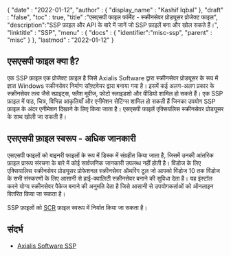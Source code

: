 {
  "date" : "2022-01-12",
  "author" : {
    "display_name" : "Kashif Iqbal"
},
  "draft" : "false",
  "toc" : true,
  "title" :"एसएसपी फाइल फॉर्मेट - स्क्रीनसेवर प्रोड्यूसर प्रोजेक्ट फाइल",
  "description":"SSP फ़ाइल और API के बारे में जानें जो SSP फ़ाइलें बना और खोल सकते हैं।",
  "linktitle" : "SSP",
  "menu" : {
    "docs" : {
      "identifier":"misc-ssp",
      "parent" : "misc"
}
},
  "lastmod" : "2022-01-12"
}

## एसएसपी फाइल क्या है?

एक SSP फ़ाइल एक प्रोजेक्ट फ़ाइल है जिसे Axialis Software द्वारा स्क्रीनसेवर प्रोड्यूसर के रूप में ज्ञात Windows स्क्रीनसेवर निर्माण सॉफ़्टवेयर द्वारा बनाया गया है। इसमें कई अलग-अलग प्रकार के स्क्रीनसेवर तत्व जैसे स्प्राइट्स, फ्लैश मूवीज, फोटो स्लाइडशो और वीडियो शामिल हो सकते हैं। एक SSP फ़ाइल में पाठ, चित्र, विभिन्न आकृतियाँ और एनीमेशन सेटिंग्स शामिल हो सकती हैं जिनका उपयोग SSP फ़ाइल के अंदर एनीमेशन दिखाने के लिए किया जाता है। एसएसपी फाइलें एक्सियलिस स्क्रीनसेवर प्रोड्यूसर के साथ खोली जा सकती हैं।

## एसएसपी फ़ाइल स्वरूप - अधिक जानकारी

एसएसपी फाइलों को बाइनरी फाइलों के रूप में डिस्क में संग्रहीत किया जाता है, जिसमें उनकी आंतरिक फ़ाइल प्रारूप संरचना के बारे में कोई सार्वजनिक जानकारी उपलब्ध नहीं होती है। विंडोज के लिए एक्सियालिस स्क्रीनसेवर प्रोड्यूसर प्रोफेशनल स्क्रीनसेवर ऑथरिंग टूल जो आपको विंडोज 10 तक विंडोज के सभी संस्करणों के लिए आसानी से हाई-क्वालिटी स्क्रीनसेवर बनाने की सुविधा देता है। यह इंस्टॉल करने योग्य स्क्रीनसेवर पैकेज बनाने की अनुमति देता है जिसे आसानी से उपयोगकर्ताओं को ऑनलाइन वितरित किया जा सकता है।

SSP फ़ाइलों को [SCR](/hi/system/scr/) फ़ाइल स्वरूप में निर्यात किया जा सकता है।

## संदर्भ

* [Axialis Software SSP](https://www.axialis.com/ssp/)


